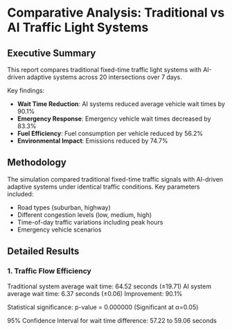 # Comparative Analysis: Traditional vs AI Traffic Light Systems

## Executive Summary

This report compares traditional fixed-time traffic light systems with AI-driven adaptive systems across 20 intersections over 7 days.

Key findings:
- **Wait Time Reduction**: AI systems reduced average vehicle wait times by 90.1%
- **Emergency Response**: Emergency vehicle wait times decreased by 83.3%
- **Fuel Efficiency**: Fuel consumption per vehicle reduced by 56.2%
- **Environmental Impact**: Emissions reduced by 74.7%

## Methodology

The simulation compared traditional fixed-time traffic signals with AI-driven adaptive systems under identical traffic conditions.
Key parameters included:
- Road types (suburban, highway)
- Different congestion levels (low, medium, high)
- Time-of-day traffic variations including peak hours
- Emergency vehicle scenarios

## Detailed Results

### 1. Traffic Flow Efficiency

Traditional system average wait time: 64.52 seconds (±19.71)
AI system average wait time: 6.37 seconds (±0.06)
Improvement: 90.1%

Statistical significance: p-value = 0.000000 (Significant at α=0.05)

95% Confidence Interval for wait time difference: 57.22 to 59.06 seconds